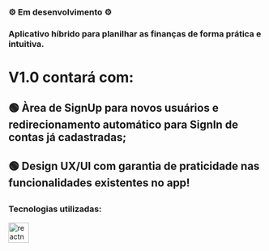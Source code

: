 <h3>⚙️ Em desenvolvimento ⚙️</h3>
<h3>Aplicativo híbrido para planilhar as finanças de forma prática e intuitiva.</h3>
<h1 align="left">V1.0 contará com:</h1>
<h2 align="left">🟢 Àrea de SignUp para novos usuários e redirecionamento automático para SignIn de contas já cadastradas;<h2>
<h2 align="left">🟢 Design UX/UI com garantia de praticidade nas funcionalidades existentes no app!<h2>
<h3 align="left">Tecnologias utilizadas:</h3>
<p align="left"> <a href="https://reactnative.dev/" target="_blank" rel="noreferrer"> <img src="https://reactnative.dev/img/header_logo.svg" alt="reactnative" width="40" height="40"/> </a> </p>

